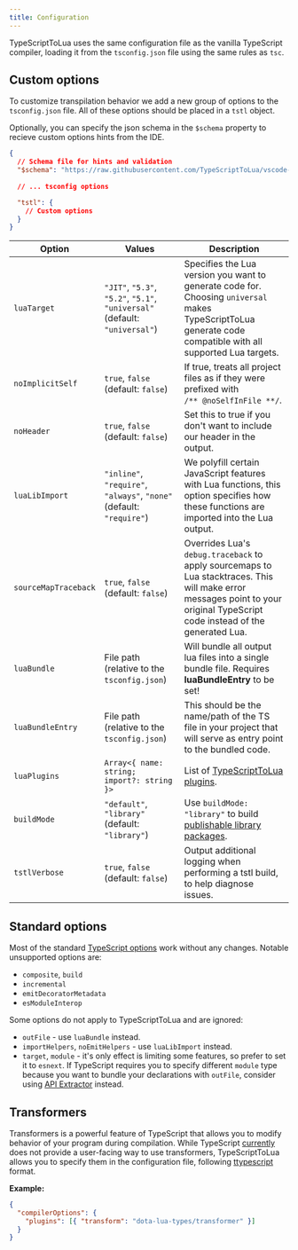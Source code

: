 ```yaml
---
title: Configuration
---
```


TypeScriptToLua uses the same configuration file as the vanilla TypeScript compiler, loading it from the `tsconfig.json` file using the same rules as `tsc`.

## Custom options

To customize transpilation behavior we add a new group of options to the `tsconfig.json` file. All of these options should be placed in a `tstl` object.

Optionally, you can specify the json schema in the `$schema` property to recieve custom options hints from the IDE.

```json title=tsconfig.json
{
  // Schema file for hints and validation
  "$schema": "https://raw.githubusercontent.com/TypeScriptToLua/vscode-typescript-to-lua/master/tsconfig-schema.json",
  
  // ... tsconfig options

  "tstl": {
    // Custom options
  }
}
```

| Option               | Values                                                                     | Description                                                                                                                                                                  |
| -------------------- | -------------------------------------------------------------------------- | ---------------------------------------------------------------------------------------------------------------------------------------------------------------------------- |
| `luaTarget`          | `"JIT"`, `"5.3"`, `"5.2"`, `"5.1"`, `"universal"` (default: `"universal"`) | Specifies the Lua version you want to generate code for. Choosing `universal` makes TypeScriptToLua generate code compatible with all supported Lua targets.                 |
| `noImplicitSelf`     | `true`, `false` (default: `false`)                                         | If true, treats all project files as if they were prefixed with<br />`/** @noSelfInFile **/`.                                                                                |
| `noHeader`           | `true`, `false` (default: `false`)                                         | Set this to true if you don't want to include our header in the output.                                                                                                      |
| `luaLibImport`       | `"inline"`, `"require"`, `"always"`, `"none"` (default: `"require"`)       | We polyfill certain JavaScript features with Lua functions, this option specifies how these functions are imported into the Lua output.                                      |
| `sourceMapTraceback` | `true`, `false` (default: `false`)                                         | Overrides Lua's `debug.traceback` to apply sourcemaps to Lua stacktraces. This will make error messages point to your original TypeScript code instead of the generated Lua. |
| `luaBundle`          | File path (relative to the `tsconfig.json`)                                | Will bundle all output lua files into a single bundle file. Requires **luaBundleEntry** to be set!                                                                           |
| `luaBundleEntry`     | File path (relative to the `tsconfig.json`)                                | This should be the name/path of the TS file in your project that will serve as entry point to the bundled code.                                                              |
| `luaPlugins`         | `Array<{ name: string; import?: string }>`                                 | List of [TypeScriptToLua plugins](api/plugins.md).                                                                                                                           |
| `buildMode`          | `"default"`, `"library"` (default: `"library"`)                            | Use `buildMode: "library"` to build [publishable library packages](publishing-modules.md).                                                                                   |
| `tstlVerbose`        | `true`, `false` (default: `false`)                                         | Output additional logging when performing a tstl build, to help diagnose issues.                                                                                             |

## Standard options

Most of the standard [TypeScript options](https://www.typescriptlang.org/docs/handbook/compiler-options.html) work without any changes. Notable unsupported options are:

- `composite`, `build`
- `incremental`
- `emitDecoratorMetadata`
- `esModuleInterop`

Some options do not apply to TypeScriptToLua and are ignored:

- `outFile` - use `luaBundle` instead.
- `importHelpers`, `noEmitHelpers` - use `luaLibImport` instead.
- `target`, `module` - it's only effect is limiting some features, so prefer to set it to `esnext`. If TypeScript requires you to specify different `module` type because you want to bundle your declarations with `outFile`, consider using [API Extractor](https://api-extractor.com/) instead.

## Transformers

Transformers is a powerful feature of TypeScript that allows you to modify behavior of your program during compilation. While TypeScript [currently](https://github.com/microsoft/TypeScript/issues/14419) does not provide a user-facing way to use transformers, TypeScriptToLua allows you to specify them in the configuration file, following [ttypescript](https://github.com/cevek/ttypescript#how-to-use) format.

**Example:**

```json title=tsconfig.json
{
  "compilerOptions": {
    "plugins": [{ "transform": "dota-lua-types/transformer" }]
  }
}
```
